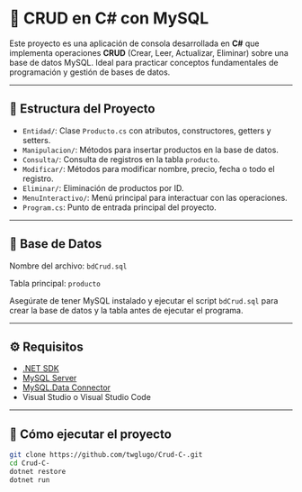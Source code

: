 # 🧩 CRUD en C# con MySQL

Este proyecto es una aplicación de consola desarrollada en **C#** que implementa operaciones **CRUD** (Crear, Leer, Actualizar, Eliminar) sobre una base de datos MySQL. Ideal para practicar conceptos fundamentales de programación y gestión de bases de datos.

---

## 📁 Estructura del Proyecto

- `Entidad/`: Clase `Producto.cs` con atributos, constructores, getters y setters.
- `Manipulacion/`: Métodos para insertar productos en la base de datos.
- `Consulta/`: Consulta de registros en la tabla `producto`.
- `Modificar/`: Métodos para modificar nombre, precio, fecha o todo el registro.
- `Eliminar/`: Eliminación de productos por ID.
- `MenuInteractivo/`: Menú principal para interactuar con las operaciones.
- `Program.cs`: Punto de entrada principal del proyecto.

---

## 💾 Base de Datos

Nombre del archivo: `bdCrud.sql`

Tabla principal: `producto`

Asegúrate de tener MySQL instalado y ejecutar el script `bdCrud.sql` para crear la base de datos y la tabla antes de ejecutar el programa.

---

## ⚙️ Requisitos

- [.NET SDK](https://dotnet.microsoft.com/en-us/download)
- [MySQL Server](https://dev.mysql.com/downloads/mysql/)
- [MySQL.Data Connector](https://www.nuget.org/packages/MySql.Data/)
- Visual Studio o Visual Studio Code

---

## 🧪 Cómo ejecutar el proyecto

```bash
git clone https://github.com/twglugo/Crud-C-.git
cd Crud-C-
dotnet restore
dotnet run
